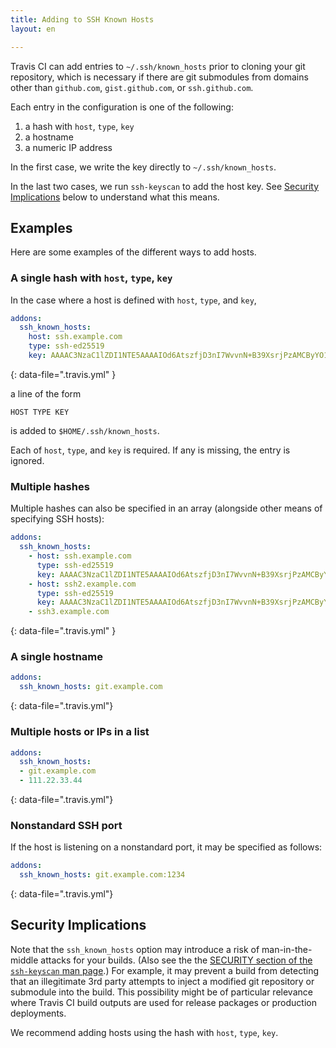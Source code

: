 ```yaml
---
title: Adding to SSH Known Hosts
layout: en

---
```


<div id="toc">
</div>

Travis CI can add entries to `~/.ssh/known_hosts` prior to cloning
your git repository, which is necessary if there are git submodules
from domains other than `github.com`, `gist.github.com`, or
`ssh.github.com`.

Each entry in the configuration is one of the following:

1. a hash with `host`, `type`, `key`
1. a hostname
1. a numeric IP address

In the first case, we write the key directly to `~/.ssh/known_hosts`.

In the last two cases, we run `ssh-keyscan` to add the host key.
See [Security Implications](#Security-Implications) below to understand what this means.

## Examples

Here are some examples of the different ways to add hosts.

### A single hash with `host`, `type`, `key`

In the case where a host is defined with `host`, `type`, and `key`,

```yaml
addons:
  ssh_known_hosts:
    host: ssh.example.com
    type: ssh-ed25519
    key: AAAAC3NzaC1lZDI1NTE5AAAAIOd6AtszfjD3nI7WvvnN+B39XsrjPzAMCByYO1hwUGf9
```
{: data-file=".travis.yml" }

a line of the form

    HOST TYPE KEY

is added to `$HOME/.ssh/known_hosts`.

Each of `host`, `type`, and `key` is required. If any is missing, the entry is ignored.

### Multiple hashes

Multiple hashes can also be specified in an array (alongside other means of specifying SSH hosts):

```yaml
addons:
  ssh_known_hosts:
    - host: ssh.example.com
      type: ssh-ed25519
      key: AAAAC3NzaC1lZDI1NTE5AAAAIOd6AtszfjD3nI7WvvnN+B39XsrjPzAMCByYO1hwUGf9
    - host: ssh2.example.com
      type: ssh-ed25519
      key: AAAAC3NzaC1lZDI1NTE5AAAAIOd6AtszfjD3nI7WvvnN+B39XsrjPzAMCByYO1hwUGf0
    - ssh3.example.com
```
{: data-file=".travis.yml" }

### A single hostname

```yaml
addons:
  ssh_known_hosts: git.example.com
```
{: data-file=".travis.yml"}


### Multiple hosts or IPs in a list

```yaml
addons:
  ssh_known_hosts:
  - git.example.com
  - 111.22.33.44
```
{: data-file=".travis.yml"}

### Nonstandard SSH port

If the host is listening on a nonstandard port, it may be specified as follows:

```yaml
addons:
  ssh_known_hosts: git.example.com:1234
```
{: data-file=".travis.yml"}

## Security Implications

Note that the `ssh_known_hosts` option may introduce a risk of man-in-the-middle attacks for your builds.
(Also see the the [SECURITY section of the `ssh-keyscan` man page](http://man7.org/linux/man-pages/man1/ssh-keyscan.1.html#SECURITY "man page for ssh-keyscan").)
For example, it may prevent a build from detecting that an illegitimate 3rd party attempts to inject a modified git repository or submodule into the build.
This possibility might be of particular relevance where Travis CI build outputs are used for release packages or production deployments.

We recommend adding hosts using the hash with `host`, `type`, `key`.
